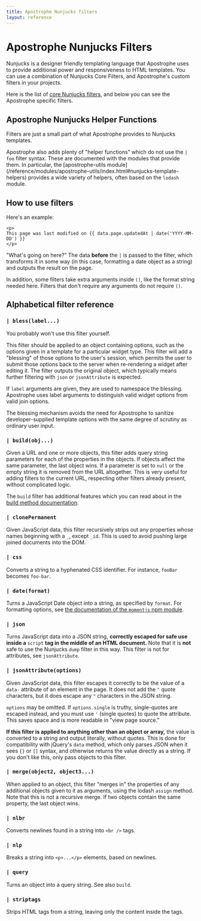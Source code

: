 ```yaml
---
title: Apostrophe Nunjucks filters
layout: reference
---
```


# Apostrophe Nunjucks Filters

Nunjucks is a designer friendly templating language that Apostrophe uses to provide additional power and responsiveness to HTML templates. You can use a combination of Nunjucks Core Filters, and Apostrophe's custom filters in your projects.

Here is the list of [core Nunjucks filters](https://mozilla.github.io/nunjucks/templating.html#builtin-filters), and below you can see the Apostrophe specific filters.

## Apostrophe Nunjucks Helper Functions

Filters are just a small part of what Apostrophe provides to Nunjucks templates.

Apostrophe also adds plenty of "helper functions" which do not use the `| foo` filter syntax. These are documented with the modules that provide them. In particular, the \[apostrophe-utils module\] \(/reference/modules/apostrophe-utils/index.html\#nunjucks-template-helpers\) provides a wide variety of helpers, often based on the `lodash` module.

## How to use filters

Here's an example:

```markup
<p>
This page was last modified on {{ data.page.updatedAt | date('YYYY-MM-DD') }}
</p>
```

"What's going on here?" The data **before** the `|` is passed to the filter, which transforms it in some way \(in this case, formatting a date object as a string\) and outputs the result on the page.

In addition, some filters take extra arguments inside `()`, like the format string needed here. Filters that don't require any arguments do not require `()`.

## Alphabetical filter reference

### `| bless(label...)`

You probably won't use this filter yourself.

This filter should be applied to an object containing options, such as the options given in a template for a particular widget type. This filter will add a "blessing" of those options to the user's session, which permits the user to submit those options back to the server when re-rendering a widget after editing it. The filter outputs the original object, which typically means further filtering with `json` or `jsonAttribute` is expected.

If `label` arguments are given, they are used to namespace the blessing. Apostrophe uses label arguments to distinguish valid widget options from valid join options.

The blessing mechanism avoids the need for Apostrophe to sanitize developer-supplied template options with the same degree of scrutiny as ordinary user input.

### `| build(obj...)`

Given a URL and one or more objects, this filter adds query string parameters for each of the properties in the objects. If objects affect the same parameter, the last object wins. If a parameter is set to `null` or the empty string it is removed from the URL altogether. This is very useful for adding filters to the current URL, respecting other filters already present, without complicated logic.

The `build` filter has additional features which you can read about in the [build method documentation](/reference/modules/apostrophe-urls/README.md#build-url-path-data).

### `| clonePermanent`

Given JavaScript data, this filter recursively strips out any properties whose names beginning with a `_`, except `_id`. This is used to avoid pushing large joined documents into the DOM.

### `| css`

Converts a string to a hyphenated CSS identifier. For instance, `fooBar` becomes `foo-bar`.

### `| date(format)`

Turns a JavaScript Date object into a string, as specified by `format`. For formatting options, see [the documentation of the `momentjs` npm module](https://momentjs.com/docs/#/displaying/format/).

### `| json`

Turns JavaScript data into a JSON string, **correctly escaped for safe use inside a** `script` **tag in the middle of an HTML document.** Note that it is **not** safe to use the Nunjucks `dump` filter in this way. This filter is not for attributes, see `jsonAttribute`.

### `| jsonAttribute(options)`

Given JavaScript data, this filter escapes it correctly to be the value of a `data-` attribute of an element in the page. It does not add the `"` quote characters, but it does escape any `"` characters in the JSON string.

`options` may be omitted. If `options.single` is truthy, single-quotes are escaped instead, and you must use `'` \(single quotes\) to quote the attribute. This saves space and is more readable in "view page source."

**If this filter is applied to anything other than an object or array,** the value is converted to a string and output literally, without quotes. This is done for compatibility with jQuery's `data` method, which only parses JSON when it sees `{}` or `[]` syntax, and otherwise returns the value directly as a string. If you don't like this, only pass objects to this filter.

### `| merge(object2, object3...)`

When applied to an object, this filter "merges in" the properties of any additional objects given to it as arguments, using the lodash `assign` method. Note that this is not a recursive merge. If two objects contain the same property, the last object wins.

### `| nlbr`

Converts newlines found in a string into `<br />` tags.

### `| nlp`

Breaks a string into `<p>...</p>` elements, based on newlines.

### `| query`

Turns an object into a query string. See also `build`.

### `| striptags`

Strips HTML tags from a string, leaving only the content inside the tags.

